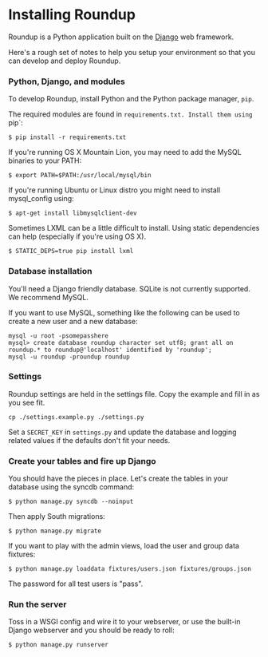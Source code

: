 Installing Roundup
=====

Roundup is a Python application built on the [Django](https://www.djangoproject.com/) web framework.

Here's a rough set of notes to help you setup your environment so that you can develop and deploy Roundup.

### Python, Django, and modules

To develop Roundup, install Python and the Python package manager, `pip`.

The required modules are found in `requirements.txt. Install them using `pip`:

    $ pip install -r requirements.txt

If you're running OS X Mountain Lion, you may need to add the MySQL binaries 
to your PATH:

    $ export PATH=$PATH:/usr/local/mysql/bin

If you're running Ubuntu or Linux distro you might need to install mysql_config using:

    $ apt-get install libmysqlclient-dev

Sometimes LXML can be a little difficult to install. Using static dependencies can help (especially if you're using OS X).

    $ STATIC_DEPS=true pip install lxml


### Database installation

You'll need a Django friendly database. SQLite is not currently supported. We recommend MySQL.

If you want to use MySQL, something like the following can be used to create a new user and a new database:

	mysql -u root -psomepasshere
	mysql> create database roundup character set utf8; grant all on roundup.* to roundup@'localhost' identified by 'roundup';
	mysql -u roundup -proundup roundup

### Settings

Roundup settings are held in the settings file. Copy the example and fill in as you see fit.

    cp ./settings.example.py ./settings.py

Set a `SECRET_KEY` in `settings.py` and update the database and logging related values if the defaults don't fit your needs.

### Create your tables and fire up Django

You should have the pieces in place. Let's create the tables in your database using the syncdb command:

    $ python manage.py syncdb --noinput

Then apply South migrations:

    $ python manage.py migrate

If you want to play with the admin views, load the user and group data fixtures:

    $ python manage.py loaddata fixtures/users.json fixtures/groups.json

The password for all test users is "pass".

### Run the server

Toss in a WSGI config and wire it to your webserver, or use the built-in Django webserver and you should be ready to roll:

    $ python manage.py runserver